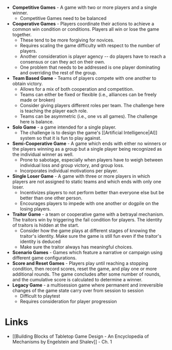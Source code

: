 * **Competitive Games** - A game with two or more players and a single winner.  
	* Competitive Games need to be balanced
* **Cooperative Games** - Players coordinate their actions to achieve a common win condition or conditions. Players all win or lose the game together. 
	* These tend to be more forgiving for novices.
	* Requires scaling the game difficulty with respect to the number of players.
	* Another consideration is player agency -- do players have to reach a consensus or can they act on their own.
	* One problem that needs to be addressed is one player dominating and overriding the rest of the group.
* **Team Based Game** - Teams of players compete with one another to obtain victory.
	* Allows for a mix of both cooperation and competition.
	* Teams can either be fixed or flexible (i.e., alliances can be freely made or broken)
	* Consider giving players different roles per team. The challenge here is teaching the player each role.
	* Teams can be asymmetric (i.e., one vs all games). The challenge here is balance.
* **Solo Game** - a game intended for a single player. 
	* The challenge is to design the game's [[Artificial Intelligence|AI]] system so that it is fun to play against.
* **Semi-Cooperative Game** - A game which ends with either no winners or the players winning as a group but a single player being recognized as the individual winner as well.
	* Prone to sabotage, especially when players have to weigh between individual loss and group victory, and group loss.
	* Incorporates individual motivations per player.
* **Single Loser Game** - A game with three or more players in which players are not assigned to static teams and which ends with only one loser.
	* Incentivizes players to not perform better than everyone else but be better than one other person.
	* Encourages players to impede with one another or dogpile on the losing players.
* **Traitor Game** - a team or cooperative game with a betrayal mechanism. The traitors win by triggering the fail condition for players. The identity of traitors is hidden at the start.
	* Consider how the game plays at different stages of knowing the traitor's identity. Make sure the game is still fun even if the traitor's identity is deduced
	* Make sure the traitor always has meaningful choices.
* **Scenario Games** - Games which feature a narrative or campaign using different game configurations.
* **Score and Reset Games** - Players play until reaching a stopping condition, then record scores, reset the game, and play one or more additional rounds. The game concludes after some number of rounds, and the cumulative score is calculated to determine a winner.
* **Legacy Game** - a multisession game where permanent and irreversible changes of the game state carry over from session to session
	* Difficult to playtest 
	* Requires consideration for player progression

# Links
* [[Building Blocks of Tabletop Game Design - An Encyclopedia of Mechanisms by Engelstein and Shalev]] - Ch. 1